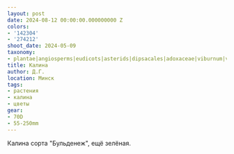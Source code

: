 ```yaml
---
layout: post
date: 2024-08-12 00:00:00.000000000 Z
colors:
- '142304'
- '274212'
shoot_date: 2024-05-09
taxonomy:
- plantae|angiosperms|eudicots|asterids|dipsacales|adoxaceae|viburnum|viburnum opulus
title: Калина
author: Д.Г.
location: Минск
tags:
- растения
- калина
- цветы
gear:
- 70D
- 55-250mm
---
```

Калина сорта "Бульденеж", ещё зелёная.

